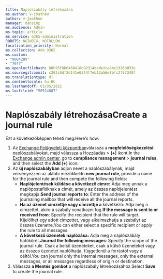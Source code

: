 ```yaml
---
title: Naplószabály létrehozása
ms.author: v-jmathew
author: v-jmathew
manager: dansimp
ms.audience: Admin
ms.topic: article
ms.service: o365-administration
ROBOTS: NOINDEX, NOFOLLOW
localization_priority: Normal
ms.collection: Adm_O365
ms.custom:
- "9004299"
- "7677"
ms.openlocfilehash: b0b95f8b6460418d92314dede2ca8bc1326b033e
ms.sourcegitcommit: c202c0df2d141e63f4f7eb13a56efbfc2f57348f
ms.translationtype: MT
ms.contentlocale: hu-HU
ms.lasthandoff: 03/05/2021
ms.locfileid: "50524807"
---
```

# <a name="create-a-journal-rule"></a><span data-ttu-id="0e2bf-102">Naplószabály létrehozása</span><span class="sxs-lookup"><span data-stu-id="0e2bf-102">Create a journal rule</span></span>

<span data-ttu-id="0e2bf-103">Ezt a következőképpen teheti meg:</span><span class="sxs-lookup"><span data-stu-id="0e2bf-103">Here's how:</span></span>

1. <span data-ttu-id="0e2bf-104">Az [Exchange Felügyeleti központban](https://go.microsoft.com/fwlink/p/?linkid=2059104)válassza a **megfelelőségkezelési** naplószabályokat, majd válassza a Hozzáadás  >   **(+)** ikont.</span><span class="sxs-lookup"><span data-stu-id="0e2bf-104">In the [Exchange admin center](https://go.microsoft.com/fwlink/p/?linkid=2059104), go to **compliance management** > **journal rules**, and then select the **Add (+)** icon.</span></span>
2. <span data-ttu-id="0e2bf-105">Az **új naplószabályban** adjon nevet a naplószabálynak, majd versenyezzen az alábbi mezőkkel:</span><span class="sxs-lookup"><span data-stu-id="0e2bf-105">In **new journal rule**, provide a name for the journal rule and then compete the following fields:</span></span>  
    - <span data-ttu-id="0e2bf-106">**Naplójelentések küldése a következő címre:** Adja meg annak a naplópostafióknak a címét, amely az összes naplójelentést megkapja.</span><span class="sxs-lookup"><span data-stu-id="0e2bf-106">**Send journal reports to**: Enter the address of the journaling mailbox that will receive all the journal reports.</span></span>  
    - <span data-ttu-id="0e2bf-107">**Ha az üzenet címzettje vagy címzettje a** következő: Adja meg a címzettet, akire a szabály vonatkozni fog.</span><span class="sxs-lookup"><span data-stu-id="0e2bf-107">**If the message is sent to or received from**: Specify the recipient that the rule will target.</span></span> <span data-ttu-id="0e2bf-108">Kijelölhet egy adott címzettet, vagy alkalmazhatja a szabályt az összes üzenetre.</span><span class="sxs-lookup"><span data-stu-id="0e2bf-108">You can either select a specific recipient or apply the rule to all messages.</span></span>  
    - <span data-ttu-id="0e2bf-109">**A következő üzenetek naplózása:** Adja meg a naplószabály hatókörét.</span><span class="sxs-lookup"><span data-stu-id="0e2bf-109">**Journal the following messages**: Specify the scope of the journal rule.</span></span> <span data-ttu-id="0e2bf-110">Csak a belső üzeneteket, csak a külső üzeneteket vagy az összes üzenetet naplólhatja, függetlenül a forrástól vagy a céltól.</span><span class="sxs-lookup"><span data-stu-id="0e2bf-110">You can journal only the internal messages, only the external messages, or all messages regardless of origin or destination.</span></span>
3. <span data-ttu-id="0e2bf-111">Válassza **a Mentés gombot** a naplószabály létrehozásához.</span><span class="sxs-lookup"><span data-stu-id="0e2bf-111">Select **Save** to create the journal rule.</span></span>
